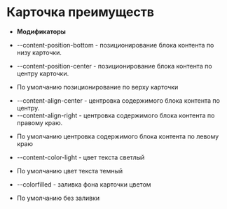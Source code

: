 # Карточка преимуществ

- **Модификаторы**

- --content-position-bottom - позиционирование блока контента по низу карточки.
- --content-position-center - позиционирование блока контента по центру карточки.

* По умолчанию позиционирование по верху карточки

- --content-align-center - центровка содержимого блока контента по центру.
- --content-align-right - центровка содержимого блока контента по правому краю.

* По умолчанию центровка содержимого блока контента по левому краю

- --content-color-light - цвет текста светлый

* По умолчанию цвет текста темный

- --colorfilled - заливка фона карточки цветом

* По умолчанию без заливки
